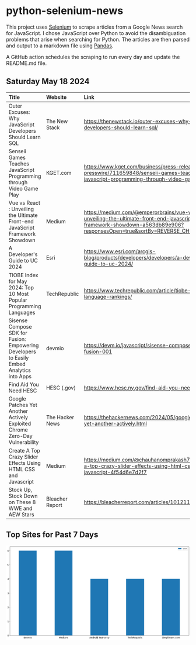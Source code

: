 # python-selenium-news

This project uses [Selenium](https://www.seleniumhq.org/) to scrape articles from a Google News search for JavaScript.
I chose JavaScript over Python to avoid the disambiguation problems that arise when searching for Python.
The articles are then parsed and output to a markdown file using [Pandas](https://pandas.pydata.org/).

A GitHub action schedules the scraping to run every day and update the README.md file.

## Saturday May 18 2024


| Title                                                                                     | Website         | Link                                                                                                                                                               |
|:------------------------------------------------------------------------------------------|:----------------|:-------------------------------------------------------------------------------------------------------------------------------------------------------------------|
| Outer Excuses: Why JavaScript Developers Should Learn SQL                                 | The New Stack   | https://thenewstack.io/outer-excuses-why-javascript-developers-should-learn-sql/                                                                                   |
| Senseii Games Teaches JavaScript Programming through Video Game Play                      | KGET.com        | https://www.kget.com/business/press-releases/ein-presswire/711659848/senseii-games-teaches-javascript-programming-through-video-game-play                          |
| Vue vs React : Unveiling the Ultimate Front-end JavaScript Framework Showdown             | Medium          | https://medium.com/@emperorbrains/vue-vs-react-unveiling-the-ultimate-front-end-javascript-framework-showdown-a563db89e906?responsesOpen=true&sortBy=REVERSE_CHRON |
| A Developer's Guide to UC 2024                                                            | Esri            | https://www.esri.com/arcgis-blog/products/developers/developers/a-developers-guide-to-uc-2024/                                                                     |
| TIOBE Index for May 2024: Top 10 Most Popular Programming Languages                       | TechRepublic    | https://www.techrepublic.com/article/tiobe-index-language-rankings/                                                                                                |
| Sisense Compose SDK for Fusion: Empowering Developers to Easily Embed Analytics into Apps | devmio          | https://devm.io/javascript/sisense-compose-sdk-fusion-001                                                                                                          |
| Find Aid You Need  HESC                                                                   | HESC (.gov)     | https://www.hesc.ny.gov/find-aid-you-need                                                                                                                          |
| Google Patches Yet Another Actively Exploited Chrome Zero-Day Vulnerability               | The Hacker News | https://thehackernews.com/2024/05/google-patches-yet-another-actively.html                                                                                         |
| Create A Top Crazy Slider Effects Using HTML CSS and Javascript                           | Medium          | https://medium.com/@chauhanomprakash7206/create-a-top-crazy-slider-effects-using-html-css-and-javascript-4f54d6e7d2f7                                              |
| Stock Up, Stock Down on These 8 WWE and AEW Stars                                         | Bleacher Report | https://bleacherreport.com/articles/10121129                                                                                                                       |
## Top Sites for Past 7 Days

![Graph of Top Sites](https://raw.githubusercontent.com/dan-mba/python-selenium-news/main/last-week.png)
